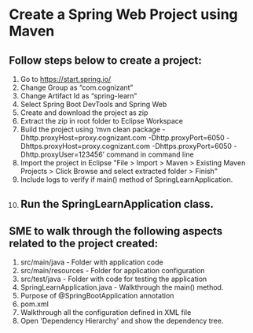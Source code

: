 # Create a Spring Web Project using Maven 

## Follow steps below to create a project: 
 
1.	Go to https://start.spring.io/
2.	Change Group as “com.cognizant”
3.	Change Artifact Id as “spring-learn”
4.	Select Spring Boot DevTools and Spring Web
5.	Create and download the project as zip
6.	Extract the zip in root folder to Eclipse Workspace
7.	Build the project using ‘mvn clean package -Dhttp.proxyHost=proxy.cognizant.com -Dhttp.proxyPort=6050 -Dhttps.proxyHost=proxy.cognizant.com -Dhttps.proxyPort=6050 -Dhttp.proxyUser=123456’ command in command line
8.	Import the project in Eclipse "File > Import > Maven > Existing Maven Projects > Click Browse and select extracted folder > Finish"
9.	Include logs to verify if main() method of SpringLearnApplication.
10.	Run the SpringLearnApplication class.
    ---

## SME to walk through the following aspects related to the project created:
1.	src/main/java - Folder with application code
2.	src/main/resources - Folder for application configuration
3.	src/test/java - Folder with code for testing the application
4.	SpringLearnApplication.java - Walkthrough the main() method.
5.	Purpose of @SpringBootApplication annotation
6.	pom.xml
1.	Walkthrough all the configuration defined in XML file
2.	Open 'Dependency Hierarchy' and show the dependency tree.
 
